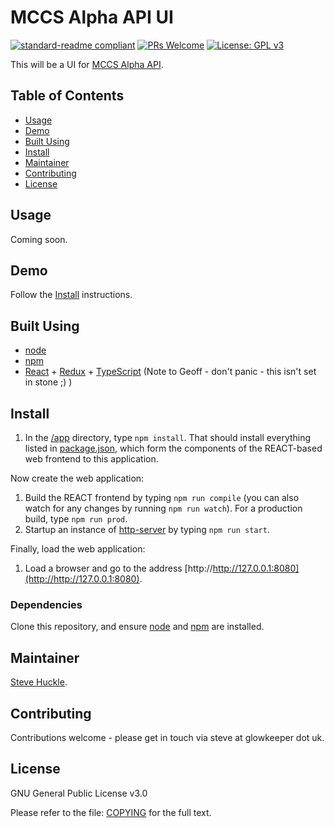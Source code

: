 # MCCS Alpha API UI

[![standard-readme compliant](https://img.shields.io/badge/readme%20style-standard-brightgreen.svg?style=flat-square)](https://github.com/RichardLitt/standard-readme)
[![PRs Welcome](https://img.shields.io/badge/PRs-welcome-brightgreen.svg?style=flat-square)](/docs/prs.md) [![License: GPL v3](https://img.shields.io/badge/License-GPL%20v3-blue.svg)](/docs/COPYING.txt)

This will be a UI for [MCCS Alpha API](https://github.com/ic3network/mccs-alpha-api).

## Table of Contents

- [Usage](#usage)
- [Demo](#demo)
- [Built Using](#built-using)  
- [Install](#install)
- [Maintainer](#maintainer)
- [Contributing](#contributing)
- [License](#license)

## Usage

Coming soon.

## Demo

Follow the [Install](#install) instructions.

## Built Using

- [node](https://nodejs.org/en/)
- [npm](https://www.npmjs.com/)
- [React](https://reactjs.org/) + [Redux](https://redux.js.org/) + [TypeScript](https://www.typescriptlang.org/) (Note to Geoff - don't panic - this isn't set in stone ;) )

## Install

1. In the [/app](/app) directory, type `npm install`. That should install everything listed in [package.json](/app/package.json), which form the components of the REACT-based web frontend to this application.

Now create the web application:

1. Build the REACT frontend by typing `npm run compile` (you can also watch for any changes by running `npm run watch`). For a production build, type `npm run prod`.
2. Startup an instance of [http-server](https://www.npmjs.com/package/http-server) by typing `npm run start`.

Finally, load the web application:

1. Load a browser and go to the address [http://http://127.0.0.1:8080](http://http://127.0.0.1:8080).

### Dependencies

Clone this repository, and ensure [node](https://nodejs.org/en/) and [npm](https://www.npmjs.com/) are installed.

## Maintainer

[Steve Huckle](https://glowkeeper.github.io/).

## Contributing

Contributions welcome - please get in touch via steve at glowkeeper dot uk.

## License

GNU General Public License v3.0

Please refer to the file: [COPYING](/docs/COPYING.txt) for the full text.
